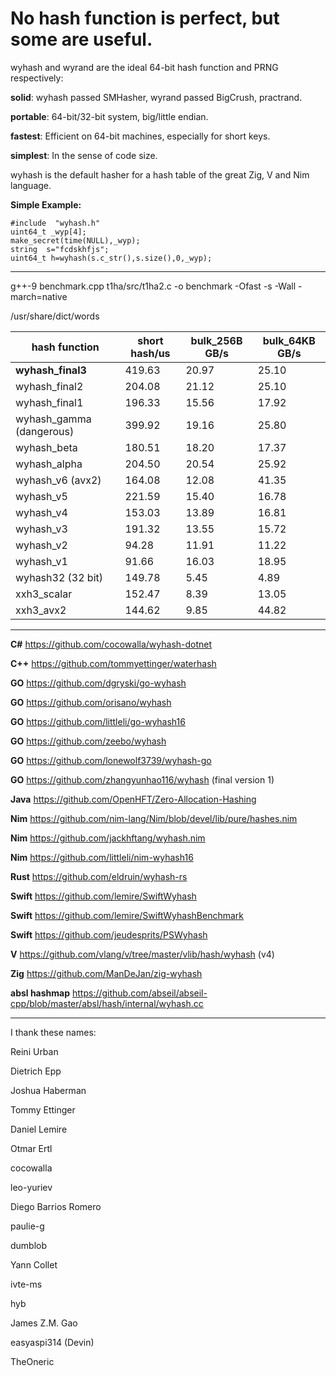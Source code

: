 No hash function is perfect, but some are useful.
====

wyhash and wyrand are the ideal 64-bit hash function and PRNG respectively: 

**solid**:  wyhash passed SMHasher, wyrand passed BigCrush, practrand.

**portable**: 64-bit/32-bit system, big/little endian.
  
**fastest**:  Efficient on 64-bit machines, especially for short keys.
  
**simplest**: In the sense of code size.

wyhash is the default hasher for a hash table of the great Zig, V and Nim language.

**Simple Example:**
```
#include  "wyhash.h"
uint64_t _wyp[4];
make_secret(time(NULL),_wyp);
string  s="fcdskhfjs";
uint64_t h=wyhash(s.c_str(),s.size(),0,_wyp);
```

----------------------------------------

g++-9 benchmark.cpp t1ha/src/t1ha2.c -o benchmark -Ofast -s  -Wall -march=native

/usr/share/dict/words

|hash function  |short hash/us  |bulk_256B GB/s |bulk_64KB GB/s |
|----           |----           |----           |----           |
|**wyhash_final3** |419.63         |20.97          |25.10          |
|wyhash_final2  |204.08         |21.12          |25.10          |
|wyhash_final1  |196.33         |15.56          |17.92          |
|wyhash_gamma (dangerous) |399.92         |19.16          |25.80          |
|wyhash_beta    |180.51         |18.20          |17.37          |
|wyhash_alpha   |204.50         |20.54          |25.92          |
|wyhash_v6 (avx2) |164.08         |12.08          |41.35          |
|wyhash_v5      |221.59         |15.40          |16.78          |
|wyhash_v4      |153.03         |13.89          |16.81          |
|wyhash_v3      |191.32         |13.55          |15.72          |
|wyhash_v2      |94.28          |11.91          |11.22          |
|wyhash_v1      |91.66          |16.03          |18.95          |
|wyhash32 (32 bit) |149.78         |5.45           |4.89           |
|xxh3_scalar    |152.47         |8.39           |13.05          |
|xxh3_avx2      |144.62         |9.85           |44.82          |

----------------------------------------

**C#**  https://github.com/cocowalla/wyhash-dotnet

**C++**  https://github.com/tommyettinger/waterhash

**GO**  https://github.com/dgryski/go-wyhash

**GO**  https://github.com/orisano/wyhash

**GO** https://github.com/littleli/go-wyhash16

**GO** https://github.com/zeebo/wyhash

**GO** https://github.com/lonewolf3739/wyhash-go

**GO** https://github.com/zhangyunhao116/wyhash (final version 1)

**Java** https://github.com/OpenHFT/Zero-Allocation-Hashing

**Nim** https://github.com/nim-lang/Nim/blob/devel/lib/pure/hashes.nim

**Nim** https://github.com/jackhftang/wyhash.nim

**Nim** https://github.com/littleli/nim-wyhash16

**Rust**  https://github.com/eldruin/wyhash-rs

**Swift** https://github.com/lemire/SwiftWyhash

**Swift**  https://github.com/lemire/SwiftWyhashBenchmark

**Swift**  https://github.com/jeudesprits/PSWyhash

**V** https://github.com/vlang/v/tree/master/vlib/hash/wyhash (v4)

**Zig** https://github.com/ManDeJan/zig-wyhash

**absl hashmap** https://github.com/abseil/abseil-cpp/blob/master/absl/hash/internal/wyhash.cc

----------------------------------------

I thank these names:

Reini Urban

Dietrich Epp

Joshua Haberman

Tommy Ettinger

Daniel Lemire

Otmar Ertl

cocowalla

leo-yuriev

Diego Barrios Romero

paulie-g 

dumblob

Yann Collet

ivte-ms

hyb

James Z.M. Gao

easyaspi314 (Devin)

TheOneric

